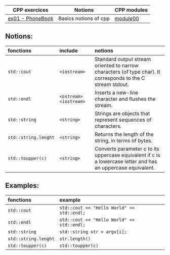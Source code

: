 | CPP exercices |     Notions    | CPP modules |
|----------|----------|----------|
| [ex01 - PhoneBook](https://github.com/Elwoll/r4-cpp/tree/main/module_00/ex01) | Basics notions of cpp  | [module00](https://github.com/Elwoll/r4-cpp/tree/main/module_00) |

Notions: 
---

|fonctions|include|notions|
:--|:--|:--
|`std::cout`| `<iostream>` | Standard output stream oriented to narrow characters (of type char). It corresponds to the C stream stdout. |
|`std::endl` |`<ostream> <iostream>`| Inserts a new-line character and flushes the stream. |
|`std::string` | `<string>` | Strings are objects that represent sequences of characters.|
|`std::string.lenght` | `<string>` | Returns the length of the string, in terms of bytes.</br>|
|`std::toupper(c)`| `<string>` | Converts parameter c to its uppercase equivalent if c is a lowercase letter and has an uppercase equivalent. </br> |

Examples:
---
| fonctions | example |
:--|:--
`std::cout` | `std::cout << "Hello World" << std::endl;`                               
`std::endl`  | `std::cout << "Hello World" << std::endl;`
`std::string`  | `std::string str = argv[i];`
`std::string.lenght` | `str.length()`
`std::toupper(c)` | `std::toupper(c)`


